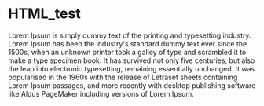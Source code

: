 # HTML_test

Lorem Ipsum is simply dummy text of the printing and typesetting industry.
Lorem Ipsum has been the industry's standard dummy text ever since the
1500s, when an unknown printer took a galley of type and scrambled it to
make a type specimen book. It has survived not only five centuries, but
also the leap into electronic typesetting, remaining essentially
unchanged. It was popularised in the 1960s with the release of Letraset
sheets containing Lorem Ipsum passages, and more recently with desktop
publishing software like Aldus PageMaker including versions of Lorem
Ipsum.